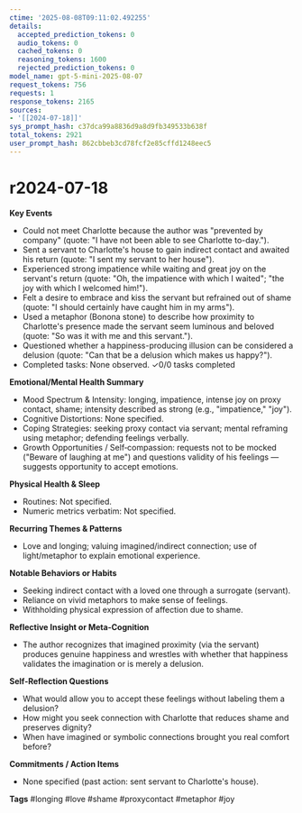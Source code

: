 ```yaml
---
ctime: '2025-08-08T09:11:02.492255'
details:
  accepted_prediction_tokens: 0
  audio_tokens: 0
  cached_tokens: 0
  reasoning_tokens: 1600
  rejected_prediction_tokens: 0
model_name: gpt-5-mini-2025-08-07
request_tokens: 756
requests: 1
response_tokens: 2165
sources:
- '[[2024-07-18]]'
sys_prompt_hash: c37dca99a8836d9a8d9fb349533b638f
total_tokens: 2921
user_prompt_hash: 862cbbeb3cd78fcf2e85cffd1248eec5
---
```

# r2024-07-18

**Key Events**
- Could not meet Charlotte because the author was "prevented by company" (quote: "I have not been able to see Charlotte to-day.").
- Sent a servant to Charlotte's house to gain indirect contact and awaited his return (quote: "I sent my servant to her house").
- Experienced strong impatience while waiting and great joy on the servant's return (quote: "Oh, the impatience with which I waited"; "the joy with which I welcomed him!").
- Felt a desire to embrace and kiss the servant but refrained out of shame (quote: "I should certainly have caught him in my arms").
- Used a metaphor (Bonona stone) to describe how proximity to Charlotte's presence made the servant seem luminous and beloved (quote: "So was it with me and this servant.").
- Questioned whether a happiness-producing illusion can be considered a delusion (quote: "Can that be a delusion which makes us happy?").
- Completed tasks: None observed.
✓0/0 tasks completed

**Emotional/Mental Health Summary**
- Mood Spectrum & Intensity: longing, impatience, intense joy on proxy contact, shame; intensity described as strong (e.g., "impatience," "joy").
- Cognitive Distortions: None specified.
- Coping Strategies: seeking proxy contact via servant; mental reframing using metaphor; defending feelings verbally.
- Growth Opportunities / Self‑compassion: requests not to be mocked ("Beware of laughing at me") and questions validity of his feelings — suggests opportunity to accept emotions.

**Physical Health & Sleep**
- Routines: Not specified.
- Numeric metrics verbatim: Not specified.

**Recurring Themes & Patterns**
- Love and longing; valuing imagined/indirect connection; use of light/metaphor to explain emotional experience.

**Notable Behaviors or Habits**
- Seeking indirect contact with a loved one through a surrogate (servant).
- Reliance on vivid metaphors to make sense of feelings.
- Withholding physical expression of affection due to shame.

**Reflective Insight or Meta‑Cognition**
- The author recognizes that imagined proximity (via the servant) produces genuine happiness and wrestles with whether that happiness validates the imagination or is merely a delusion.

**Self‑Reflection Questions**
- What would allow you to accept these feelings without labeling them a delusion?
- How might you seek connection with Charlotte that reduces shame and preserves dignity?
- When have imagined or symbolic connections brought you real comfort before?

**Commitments / Action Items**
- None specified (past action: sent servant to Charlotte's house).

**Tags**
#longing #love #shame #proxycontact #metaphor #joy
